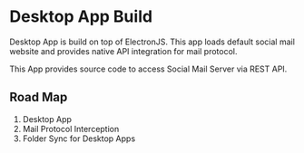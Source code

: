 # Desktop App Build

Desktop App is build on top of ElectronJS.
This app loads default social mail website and provides native API integration for mail protocol.

This App provides source code to access Social Mail Server via REST API.

## Road Map
1. Desktop App
2. Mail Protocol Interception
3. Folder Sync for Desktop Apps